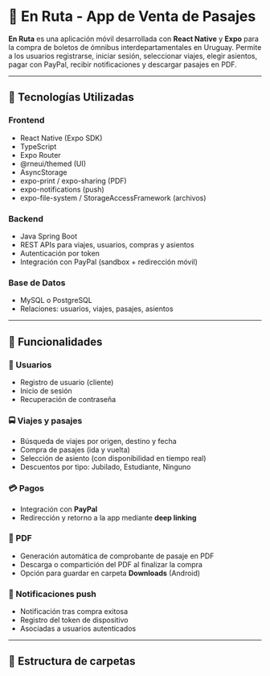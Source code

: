 # 🚌 En Ruta - App de Venta de Pasajes

**En Ruta** es una aplicación móvil desarrollada con **React Native** y **Expo** para la compra de boletos de ómnibus interdepartamentales en Uruguay. Permite a los usuarios registrarse, iniciar sesión, seleccionar viajes, elegir asientos, pagar con PayPal, recibir notificaciones y descargar pasajes en PDF.

---

## 📱 Tecnologías Utilizadas

### Frontend
- React Native (Expo SDK)
- TypeScript
- Expo Router
- @rneui/themed (UI)
- AsyncStorage
- expo-print / expo-sharing (PDF)
- expo-notifications (push)
- expo-file-system / StorageAccessFramework (archivos)

### Backend
- Java Spring Boot
- REST APIs para viajes, usuarios, compras y asientos
- Autenticación por token
- Integración con PayPal (sandbox + redirección móvil)

### Base de Datos
- MySQL o PostgreSQL
- Relaciones: usuarios, viajes, pasajes, asientos

---

## 🔑 Funcionalidades

### 👤 Usuarios
- Registro de usuario (cliente)
- Inicio de sesión
- Recuperación de contraseña

### 🚍 Viajes y pasajes
- Búsqueda de viajes por origen, destino y fecha
- Compra de pasajes (ida y vuelta)
- Selección de asiento (con disponibilidad en tiempo real)
- Descuentos por tipo: Jubilado, Estudiante, Ninguno

### 💳 Pagos
- Integración con **PayPal**
- Redirección y retorno a la app mediante **deep linking**

### 📄 PDF
- Generación automática de comprobante de pasaje en PDF
- Descarga o compartición del PDF al finalizar la compra
- Opción para guardar en carpeta **Downloads** (Android)

### 🔔 Notificaciones push
- Notificación tras compra exitosa
- Registro del token de dispositivo
- Asociadas a usuarios autenticados

---

## 📁 Estructura de carpetas

